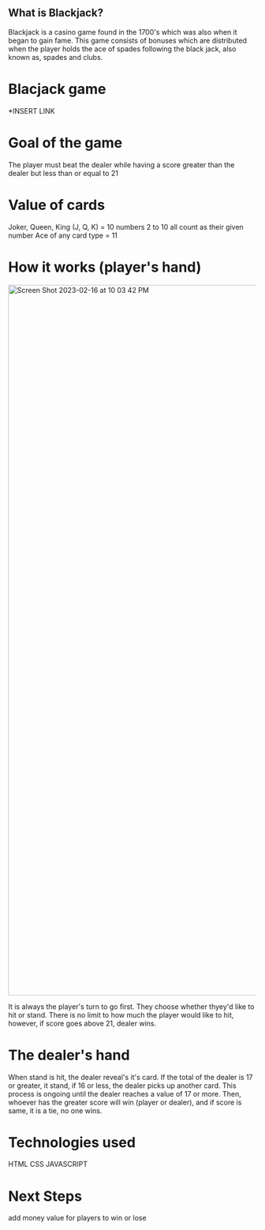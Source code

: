 ## What is Blackjack?

Blackjack is a casino game found in the 1700's which was also when it began to gain fame. This game consists of bonuses which are distributed when the player holds the ace of spades following the black jack, also known as, spades and clubs.


# Blacjack game 

*INSERT LINK 

# Goal of the game

The player must beat the dealer while having a score greater than the dealer but less than or equal to 21


# Value of cards 

Joker, Queen, King (J, Q, K) = 10
numbers 2 to 10 all count as their given number 
Ace of any card type = 11

# How it works (player's hand)
<img width="1440" alt="Screen Shot 2023-02-16 at 10 03 42 PM" src="https://user-images.githubusercontent.com/61394755/219541360-9988fbc0-300e-47b7-9b3c-bd6f093f9538.png">


It is always the player's turn to go first. They choose whether thyey'd like to hit or stand. There is no limit to how much the player would like to hit, however, if score goes above 21, dealer wins. 


# The dealer's hand 

When stand is hit, the dealer reveal's it's card. If the total of the dealer is 17 or greater, it stand, if 16 or less, the dealer picks up another card. This process is ongoing until the dealer reaches a value of 17 or more. Then, whoever has the greater score will win (player or dealer), and if score is same, it is a tie, no one wins. 





# Technologies used 
HTML
CSS
JAVASCRIPT


# Next Steps 
add money value for players to win or lose 
